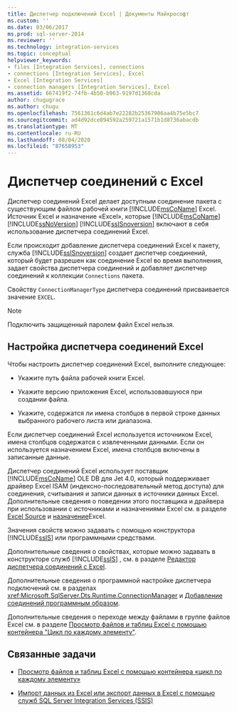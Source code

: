 ```yaml
---
title: Диспетчер подключений Excel | Документы Майкрософт
ms.custom: ''
ms.date: 03/06/2017
ms.prod: sql-server-2014
ms.reviewer: ''
ms.technology: integration-services
ms.topic: conceptual
helpviewer_keywords:
- files [Integration Services], connections
- connections [Integration Services], Excel
- Excel [Integration Services]
- connection managers [Integration Services], Excel
ms.assetid: 667419f2-74fb-4b50-b963-9197d1368cda
author: chugugrace
ms.author: chugu
ms.openlocfilehash: 7561361c6d4ab7e22282b25367906aa4b75e5bc7
ms.sourcegitcommit: ad4d92dce894592a259721a1571b1d8736abacdb
ms.translationtype: MT
ms.contentlocale: ru-RU
ms.lasthandoff: 08/04/2020
ms.locfileid: "87658953"
---
```

# <a name="excel-connection-manager"></a>Диспетчер соединений с Excel
  Диспетчер соединений Excel делает доступным соединение пакета с существующим файлом рабочей книги [!INCLUDE[msCoName](../../includes/msconame-md.md)] Excel. Источник Excel и назначение «Excel», которые [!INCLUDE[msCoName](../../includes/msconame-md.md)] [!INCLUDE[ssNoVersion](../../includes/ssnoversion-md.md)] [!INCLUDE[ssISnoversion](../../includes/ssisnoversion-md.md)] включают в себя использование диспетчера соединений Excel.  
  
 Если происходит добавление диспетчера соединений Excel к пакету, служба [!INCLUDE[ssISnoversion](../../includes/ssisnoversion-md.md)] создает диспетчер соединений, который будет разрешен как соединение Excel во время выполнения, задает свойства диспетчера соединений и добавляет диспетчер соединений к коллекции `Connections` пакета.  
  
 Свойству `ConnectionManagerType` диспетчера соединений присваивается значение `EXCEL`.  
  
> [!NOTE]  
>  Подключить защищенный паролем файл Excel нельзя.  
  
## <a name="configuration-of-the-excel-connection-manager"></a>Настройка диспетчера соединений Excel  
 Чтобы настроить диспетчер соединений Excel, выполните следующее:  
  
-   Укажите путь файла рабочей книги Excel.  
  
-   Укажите версию приложения Excel, использовавшуюся при создании файла.  
  
-   Укажите, содержатся ли имена столбцов в первой строке данных выбранного рабочего листа или диапазона.  
  
 Если диспетчер соединений Excel используется источником Excel, имена столбцов содержатся с извлеченными данными. Если он используется назначением Excel, имена столбцов включены в записанные данные.  
  
 Диспетчер соединений Excel использует поставщик [!INCLUDE[msCoName](../../includes/msconame-md.md)] OLE DB для Jet 4.0, который поддерживает драйвер Excel ISAM (индексно-последовательный метод доступа) для соединения, считывания и записи данных в источники данных Excel. Дополнительные сведения о поведении этого поставщика и драйвера при использовании с источниками и назначениями Excel см. в разделе [Excel Source](../data-flow/excel-source.md) и [назначение](../data-flow/excel-destination.md)Excel.  
  
 Значения свойств можно задавать с помощью конструктора [!INCLUDE[ssIS](../../includes/ssis-md.md)] или программными средствами.  
  
 Дополнительные сведения о свойствах, которые можно задавать в конструкторе служб [!INCLUDE[ssIS](../../includes/ssis-md.md)] , см. в разделе [Редактор диспетчера соединений с Excel](../excel-connection-manager-editor.md).  
  
 Дополнительные сведения о программной настройке диспетчера подключений см. в разделах <xref:Microsoft.SqlServer.Dts.Runtime.ConnectionManager> и [Добавление соединений программным образом](../building-packages-programmatically/adding-connections-programmatically.md).  
  
 Дополнительные сведения о переходе между файлами в группе файлов Excel см. в разделе [Просмотр файлов и таблиц Excel с помощью контейнера "Цикл по каждому элементу"](../control-flow/foreach-loop-container.md).  
  
## <a name="related-tasks"></a>Связанные задачи  
  
-   [Просмотр файлов и таблиц Excel с помощью контейнера «цикл по каждому элементу»](../control-flow/foreach-loop-container.md)  
  
-   [Импорт данных из Excel или экспорт данных в Excel с помощью служб SQL Server Integration Services (SSIS)](../load-data-to-from-excel-with-ssis.md)
  
  
